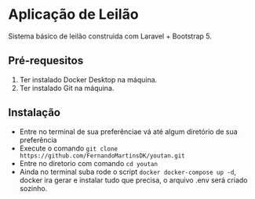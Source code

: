 # Aplicação de Leilão
Sistema básico de leilão construida com Laravel + Bootstrap 5.  

## Pré-requesitos

 1. Ter instalado Docker Desktop na máquina.
 2. Ter instalado Git na máquina.

## Instalação

 - Entre no terminal de sua preferênciae vá até algum diretório de sua preferência
 - Execute o comando `git clone https://github.com/FernandoMartinsDK/youtan.git` 
 - Entre no diretorio com comando `cd youtan`
 - Ainda no terminal suba rode o script `docker docker-compose up -d`, docker ira gerar e instalar tudo que precisa, o arquivo .env  será criado sozinho.
